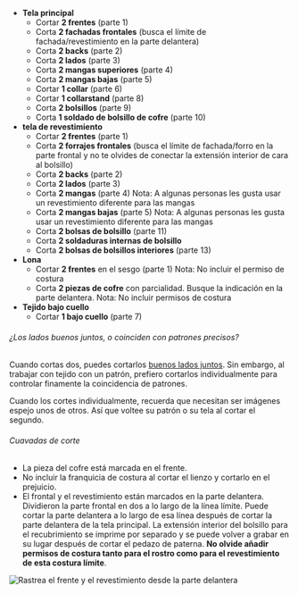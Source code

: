 - **Tela principal**
  - Cortar **2 frentes** (parte 1)
  - Corta **2 fachadas frontales** (busca el límite de fachada/revestimiento en la parte delantera)
  - Corta **2 backs** (parte 2)
  - Corta **2 lados** (parte 3)
  - Corta **2 mangas superiores** (parte 4)
  - Corta **2 mangas bajas** (parte 5)
  - Cortar **1 collar** (parte 6)
  - Cortar **1 collarstand** (parte 8)
  - Corta **2 bolsillos** (parte 9)
  - Corta **1 soldado de bolsillo de cofre** (parte 10)
- **tela de revestimiento**
  - Cortar **2 frentes** (parte 1)
  - Corta **2 forrajes frontales** (busca el límite de fachada/forro en la parte frontal y no te olvides de conectar la extensión interior de cara al bolsillo)
  - Corta **2 backs** (parte 2)
  - Corta **2 lados** (parte 3)
  - Corta **2 mangas** (parte 4) Nota: A algunas personas les gusta usar un revestimiento diferente para las mangas
  - Corta **2 mangas bajas** (parte 5) Nota: A algunas personas les gusta usar un revestimiento diferente para las mangas
  - Corta **2 bolsas de bolsillo** (parte 11)
  - Corta **2 soldaduras internas de bolsillo**
  - Corta **2 bolsas de bolsillos interiores** (parte 13)
- **Lona**
  - Cortar **2 frentes** en el sesgo (parte 1) Nota: No incluir el permiso de costura
  - Corta **2 piezas de cofre** con parcialidad. Busque la indicación en la parte delantera. Nota: No incluir permisos de costura
- **Tejido bajo cuello**
  - Cortar **1 bajo cuello** (parte 7)

<Note>

###### ¿Los lados buenos juntos, o coinciden con patrones precisos?

Cuando cortas dos, puedes cortarlos [buenos lados juntos](/docs/cowing/good-sides-juntos).
Sin embargo, al trabajar con tejido con un patrón, prefiero cortarlos individualmente para controlar finamente la coincidencia de patrones.

Cuando los cortes individualmente, recuerda que necesitan ser imágenes espejo unos de otros. Así que voltee su patrón o su tela al cortar el segundo.

</Note>

<Warning>

###### Cuavadas de corte

- La pieza del cofre está marcada en el frente.
- No incluir la franquicia de costura al cortar el lienzo y cortarlo en el prejuicio.
- El frontal y el revestimiento están marcados en la parte delantera. Dividieron la parte frontal en dos a lo largo de la línea límite. Puede cortar la parte delantera a lo largo de esa línea después de cortar la parte delantera de la tela principal. La extensión interior del bolsillo para el recubrimiento se imprime por separado y se puede volver a grabar en su lugar después de cortar el pedazo de paterna. **No olvide añadir permisos de costura tanto para el rostro como para el revestimiento de esta costura límite**.

![Rastrea el frente y el revestimiento desde la parte delantera](cuttingCaveat.svg)

</Warning>
